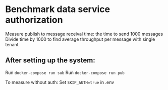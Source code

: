 # Benchmark data service authorization 

Measure publish to message receival time: the time to send 1000 messages
Divide time by 1000 to find average throughput per message with single tenant

## After setting up the system:
Run `docker-compose run sub`
Run `docker-compose run pub`


To measure without auth:
Set `SKIP_AUTH=true` in .env